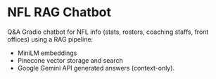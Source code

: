 # NFL RAG Chatbot
Q&A Gradio chatbot for NFL info (stats, rosters, coaching staffs, front offices) using a RAG pipeline: 
- MiniLM embeddings
- Pinecone vector storage and search
- Google Gemini API generated answers (context-only).